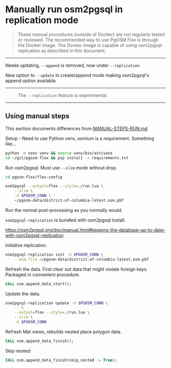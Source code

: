# Manually run osm2pgsql in replication mode


> These manual procedures (outside of Docker) are not regularly tested or reviewed. The recommended way to use PgOSM Flex is through the Docker image.  The Docker image is capable of using osm2pgsql-replication as described in this document.

----

Needs updating, `--append` is removed, now under `--replication`

New option to `--update` in create/append mode making osm2pgsql's append
option available.


----


> The `--replication` feature is experimental.

----


## Using manual steps

This section documents differences from [MANUAL-STEPS-RUN.md](MANUAL-STEPS-RUN.md)


Setup - Need to use Python venv, osmium is a requirement.  Something like...

```bash
python -m venv venv && source venv/bin/activate
cd ~/git/pgosm-flex && pip install -r requirements.txt
```


Run osm2pgsql. Must use `--slim` mode without drop.


```bash
cd pgosm-flex/flex-config

osm2pgsql --output=flex --style=./run.lua \
    --slim \
    -d $PGOSM_CONN \
    ~/pgosm-data/district-of-columbia-latest.osm.pbf
```

Run the normal post-processing as you normally would.


`osm2pgsql-replication` is bundled with osm2pgsql install.

https://osm2pgsql.org/doc/manual.html#keeping-the-database-up-to-date-with-osm2pgsql-replication


Initialize replication.


```bash
osm2pgsql-replication init -d $PGOSM_CONN \
    --osm-file ~/pgosm-data/district-of-columbia-latest.osm.pbf
```



Refresh the data.  First clear out data that might violate foreign keys. Packaged
in convenient procedure.


```sql
CALL osm.append_data_start();
```

Update the data.


```bash
osm2pgsql-replication update -d $PGOSM_CONN \
    -- \
    --output=flex --style=./run.lua \
    --slim \
    -d $PGOSM_CONN
```

Refresh Mat views, rebuilds nested place polygon data.


```sql
CALL osm.append_data_finish();
```


Skip nested:

```sql
CALL osm.append_data_finish(skip_nested := True);
```

